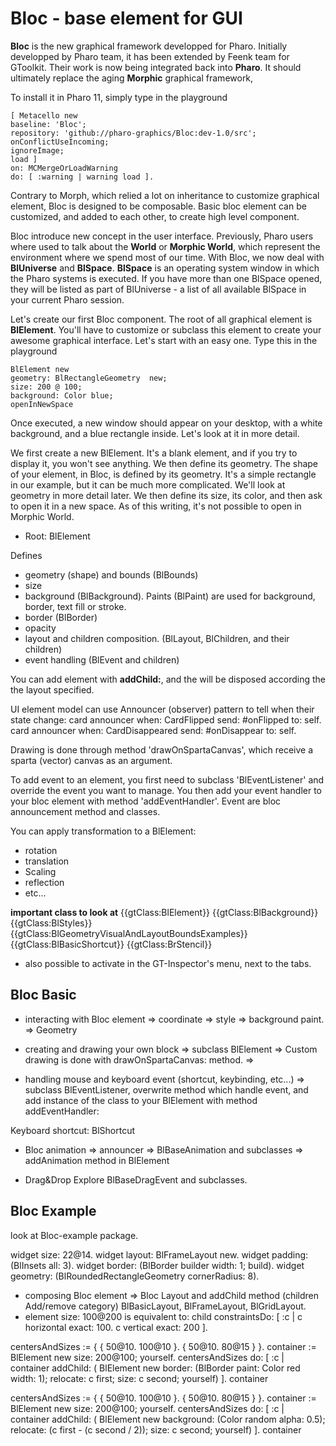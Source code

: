 # Bloc - base element for GUI

**Bloc** is the new graphical framework developped for Pharo. Initially
developped by Pharo team, it has been extended by Feenk team for GToolkit. Their
work is now being integrated back into **Pharo**. It should ultimately replace
the aging **Morphic** graphical framework,

To install it in Pharo 11, simply type in the playground

```smalltalk
[ Metacello new
baseline: 'Bloc';
repository: 'github://pharo-graphics/Bloc:dev-1.0/src';
onConflictUseIncoming;
ignoreImage;
load ]
on: MCMergeOrLoadWarning
do: [ :warning | warning load ].
```

Contrary to Morph, which relied a lot on inheritance to customize graphical
element, Bloc is designed to be composable. Basic bloc element can be
customized, and added to each other, to create high level component.

Bloc introduce new concept in the user interface. Previously, Pharo users
where used to talk about the **World** or **Morphic World**, which represent
the environment where we spend most of our time. With Bloc, we now deal with
**BlUniverse** and **BlSpace**. **BlSpace** is an operating system window in
which the Pharo systems is executed. If you have more than one BlSpace opened,
they will be listed as part of BlUniverse - a list of all available BlSpace in
your current Pharo session.

Let's create our first Bloc component. The root of all graphical element is
**BlElement**. You'll have to customize or subclass this element to create your
awesome graphical interface. Let's start with an easy one. Type this in the
playground

```smalltalk
BlElement new
geometry: BlRectangleGeometry  new;
size: 200 @ 100;
background: Color blue;
openInNewSpace
```

Once executed, a new window should appear on your desktop, with a white
background, and a blue rectangle inside. Let's look at it in more detail.

We first create a new BlElement. It's a blank element, and if you try to display
it, you won't see anything. We then define its geometry. The shape of your
element, in Bloc, is defined by its geometry. It's a simple rectangle in our
example, but it can be much more complicated. We'll look at geometry in more
detail later. We then define its size, its color, and then ask to open it in
a new space. As of this writing, it's not possible to open in Morphic World.


- Root: BlElement

Defines

- geometry (shape) and bounds (BlBounds)
- size
- background (BlBackground). Paints (BlPaint) are used for background, border, text fill or stroke.
- border (BlBorder)
- opacity
- layout and children composition. (BlLayout, BlChildren, and their children)
- event handling (BlEvent and children)

You can add element with **addChild:**, and the will be disposed according the
the layout specified.

UI element model can use Announcer (observer) pattern to tell when their state
change:
 card announcer when: CardFlipped send: #onFlipped to: self.
 card announcer when: CardDisappeared send: #onDisappear to: self.

Drawing is done through method 'drawOnSpartaCanvas', which receive a sparta
(vector) canvas as an argument.

To add event to an element, you first need to subclass 'BlEventListener' and
override the event you want to manage. You then add your event handler to your
bloc element with method 'addEventHandler'. Event are bloc announcement method
and classes.

You can apply transformation to a BlElement:

- rotation
- translation
- Scaling
- reflection
- etc...

**important class to look at**
{{gtClass:BlElement}}
{{gtClass:BlBackground}}
{{gtClass:BlStyles}}
{{gtClass:BlGeometryVisualAndLayoutBoundsExamples}}
{{gtClass:BlBasicShortcut}}
{{gtClass:BrStencil}}

- also possible to activate in the GT-Inspector's menu, next to the tabs.

## Bloc Basic

- interacting with Bloc element
=> coordinate
=> style
=> background paint.
=> Geometry

- creating and drawing your own block
=> subclass BlElement
=> Custom drawing is done with drawOnSpartaCanvas: method.
=>

- handling mouse and keyboard event (shortcut, keybinding, etc...)
=> subclass BlEventListener, overwrite method which handle event, and add
instance of the class to your BlElement with method addEventHandler:

Keyboard shortcut: BlShortcut

- Bloc animation
=> announcer
=> BlBaseAnimation and subclasses
=> addAnimation method in BlElement

- Drag&Drop
Explore BlBaseDragEvent and subclasses.

## Bloc Example

look at Bloc-example package.

 widget size: 22@14.
 widget layout: BlFrameLayout new.
 widget padding: (BlInsets all: 3).
 widget border: (BlBorder builder width: 1; build).
 widget geometry: (BlRoundedRectangleGeometry cornerRadius: 8).

- composing Bloc element
=> Bloc Layout and addChild method (children Add/remove category)
BlBasicLayout, BlFrameLayout, BlGridLayout.
- element size: 100@200 is equivalent to:
child constraintsDo: [ :c |
        c horizontal exact: 100.
        c vertical exact: 200 ].

centersAndSizes := {
 { 50@10. 100@10 }.
 { 50@10. 80@15 } }.
container := BlElement new
    size: 200@100;
    yourself.
centersAndSizes do: [ :c |
    container addChild: (
        BlElement new
            border: (BlBorder paint: Color red width: 1);
            relocate: c first;
            size: c second;
            yourself)
        ].
container

centersAndSizes := {
 { 50@10. 100@10 }.
 { 50@10. 80@15 } }.
container := BlElement new
    size: 200@100;
    yourself.
centersAndSizes do: [ :c |
    container addChild: (
        BlElement new
            background: (Color random alpha: 0.5);
            relocate: (c first - (c second / 2));
            size: c second;
            yourself)
        ].
container
